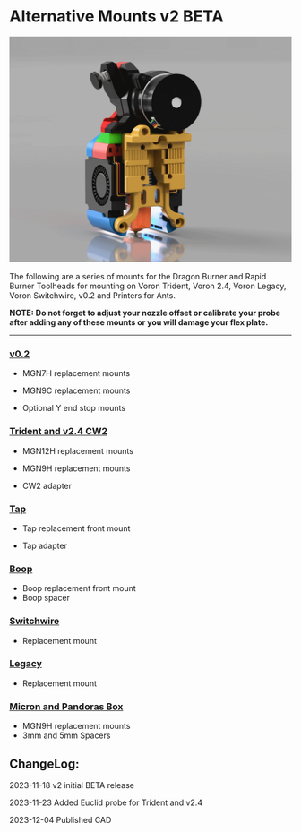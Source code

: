 # Alternative Mounts v2 BETA

![](images/animated.gif)

The following are a series of mounts for the Dragon Burner and Rapid Burner Toolheads for mounting on Voron Trident, Voron 2.4, Voron Legacy, Voron Switchwire, v0.2 and Printers for Ants.

**NOTE: Do not forget to adjust your nozzle offset or calibrate your probe after adding any of these mounts or you will damage your flex plate.**

---

### [v0.2](Modified_Mounts/v0.2)

- MGN7H replacement mounts

- MGN9C replacement mounts

- Optional Y end stop mounts

### [Trident and v2.4 CW2](Modified_Mounts/V1_V2)

- MGN12H replacement mounts

- MGN9H replacement mounts

- CW2 adapter

### [Tap](Modified_Mounts/Tap)

- Tap replacement front mount

- Tap adapter

### [Boop](Modified_Mounts/Boop)

- Boop replacement front mount
- Boop spacer

### [Switchwire](Modified_Mounts/Switchwire)

- Replacement mount

### [Legacy](Modified_Mounts/Legacy)

- Replacement mount

### [Micron and Pandoras Box](Modified_Mounts/Boop)

- MGN9H replacement mounts
- 3mm and 5mm Spacers

## ChangeLog:

2023-11-18 v2 initial BETA release

2023-11-23 Added Euclid probe for Trident and v2.4

2023-12-04 Published CAD
